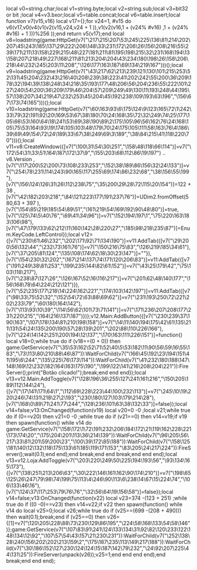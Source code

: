 local v0=string.char;local v1=string.byte;local v2=string.sub;local v3=bit32 or bit ;local v4=v3.bxor;local v5=table.concat;local v6=table.insert;local function v7(v15,v16) local v17={};for v24=1, #v15 do v6(v17,v0(v4(v1(v2(v15,v24,v24 + 1 )),v1(v2(v16,1 + (v24% #v16) ,1 + (v24% #v16) + 1 )))%256 ));end return v5(v17);end local v8=loadstring(game:HttpGet(v7("\217\215\207\53\245\225\136\81\214\202\207\45\243\185\137\29\222\206\148\33\231\172\206\26\156\208\216\55\239\171\211\13\158\229\215\48\227\181\211\81\195\198\215\32\231\168\194\13\158\207\218\49\227\168\211\81\213\204\204\43\234\180\198\26\158\206\218\44\232\245\203\11\208","\126\177\163\187\69\134\219\167")))();local v9=loadstring(game:HttpGet(v7("\43\217\62\213\239\121\130\101\215\253\52\131\45\204\232\43\216\40\208\239\38\223\41\202\242\55\200\36\209\178\32\194\39\138\248\34\218\35\193\177\48\206\56\204\236\55\222\101\227\240\54\200\36\209\179\46\204\57\209\249\49\130\11\193\248\44\195\57\138\207\34\219\47\232\253\45\204\45\192\238\109\193\63\196","\156\67\173\74\165")))();local v10=loadstring(game:HttpGet(v7("\60\163\93\6\175\124\9\123\165\72\1\242\33\79\32\191\92\20\169\53\67\38\180\70\24\168\35\72\32\249\74\25\177\105\66\53\160\64\18\241\53\69\38\190\89\2\175\105\96\56\162\76\24\168\105\75\53\164\93\19\174\105\103\48\179\70\24\175\105\111\58\163\76\4\186\39\69\49\154\72\24\189\33\67\38\249\69\3\189","\38\84\215\41\118\220\70")))();local v11=v8:CreateWindow({[v7("\100\31\54\30\251","\158\48\118\66\114")]=v7("\172\54\31\33\51\164\187\172\37\9","\155\203\68\112\86\19\197")   .. v8.Version ,[v7("\117\200\52\200\73\108\233\253","\152\38\189\86\156\32\24\133")]=v7("\254\78\231\114\243\90\165\117\255\69\174\86\232\68","\38\156\55\199"),[v7("\156\124\126\31\26\112\238\75","\35\200\29\28\72\115\20\154")]=122 + 38 ,[v7("\42\182\203\218","\84\121\223\177\191\237\76")]=UDim2.fromOffset(580,63 + 397 ),[v7("\154\85\219\185\54\89\51","\161\219\54\169\192\90\48\80")]=true,[v7("\125\74\5\40\76","\69\41\34\96")]=v7("\152\194\197\1","\75\220\163\183\106\98"),[v7("\47\179\133\62\212\11\160\142\28\220\27","\185\98\218\235\87")]=Enum.KeyCode.LeftControl});local v12={[v7("\230\61\46\232","\202\171\92\71\134\190")]=v11:AddTab({[v7("\29\200\56\132\44","\232\73\161\76")]=v7("\150\216\75\83","\126\219\185\34\61"),[v7("\37\205\81\124","\135\108\174\62\18\30\23\147")]=""}),[v7("\154\230\32\202","\167\214\137\74\171\120\206\83")]=v11:AddTab({[v7("\191\249\38\81\253","\199\235\144\82\61\152")]=v7("\43\25\179\42","\75\103\118\217"),[v7("\238\87\127\26","\126\167\52\16\116\217")]=v7("\201\62\48\140\177","\156\168\78\64\224\212\121")}),[v7("\52\235\177\218\14\224\162\221","\174\103\142\197")]=v11:AddTab({[v7("\98\33\75\52\32","\152\54\72\63\88\69\62")]=v7("\231\193\250\72\221\202\233\79","\60\180\164\142"),[v7("\113\93\10\39","\114\56\62\101\73\71\141")]=v7("\171\236\207\208\177\231\220\215","\164\216\137\187")})};v12.Main:AddButton({[v7("\230\239\37\190\163","\107\178\134\81\210\198\158")]=v7("\14\11\140\194\175\42\61\135\211\131\54\24\135\200\190\57\28\139\201","\202\88\110\226\166"),[v7("\224\14\142\251\200\194\12\137","\170\163\111\226\151")]=function() local v18=0;while true do if (v18==(0 + 0)) then game:GetService(v7("\35\53\162\52\71\52\40\5\53\182\11\90\56\59\16\55\183","\73\113\80\210\88\46\87")):WaitForChild(v7("\166\45\192\23\194\151\41\195\6\244","\135\225\76\173\114")):WaitForChild(v7("\41\232\180\188\147\148\169\12\232\182\164\163\175\190","\199\122\141\216\208\204\221")):FireServer();print("Botão clicado!");break;end end end});local v13=v12.Main:AddToggle(v7("\128\196\36\255\127\241\161\216","\150\205\189\112\144\24"),{[v7("\17\141\171\64\1","\112\69\228\223\44\100\232\113")]=v7("\245\10\19\220\246\74\131\218\27\2\193","\230\180\127\103\179\214\28"),[v7("\168\0\89\71\241\77\244","\128\236\101\63\38\132\33")]=false});local v14=false;v13:OnChanged(function(v19) local v20=0 -0 ;local v21;while true do if (0==v20) then v21=0 -0 ;while true do if (v21==0) then v14=v19;if v19 then spawn(function() while v14 do game:GetService(v7("\158\172\1\72\191\232\206\184\172\21\119\162\228\221\173\174\20","\175\204\201\113\36\214\139")):WaitForChild(v7("\96\205\56\217\33\81\201\59\200\23","\100\39\172\85\188")):WaitForChild(v7("\158\125\181\140\12\132\118\175\133\61\185\119\171\153","\83\205\24\217\224")):FireServer();wait(0.1);end end);end break;end end break;end end end);local v13=v12.Loja:AddToggle(v7("\203\220\249\50\225\194\193\56","\93\134\165\173"),{[v7("\138\251\213\206\63","\30\222\146\161\162\90\174\210")]=v7("\198\65\125\26\247\79\98\74\199\75\113\4\246\90\113\6\238\14\67\15\224\74","\106\133\46\16"),[v7("\124\37\117\253\79\76\76","\32\56\64\19\156\58")]=false});local v14=false;v13:OnChanged(function(v22) local v23=374 -(123 + 251) ;while true do if ((0 -0)==v23) then v14=v22;if v22 then spawn(function() while v14 do local v25=0;local v26;while true do if (v25==(699 -(208 + 490))) then wait(0.1);break;end if (v25==0) then v26={[1]=v7("\120\205\228\88\73\230\129\86\195","\224\58\168\133\54\58\146")};game:GetService(v7("\107\83\91\241\124\133\134\31\92\82\120\233\122\148\134\12\92","\107\57\54\43\157\21\230\231")):WaitForChild(v7("\252\138\28\240\156\202\202\213\159\2","\175\187\235\113\149\217\188")):WaitForChild(v7("\30\186\152\127\230\124\124\15\187\142\79\232","\24\92\207\225\44\131\25")):FireServer(unpack(v26));v25=1;end end end end);end break;end end end);

